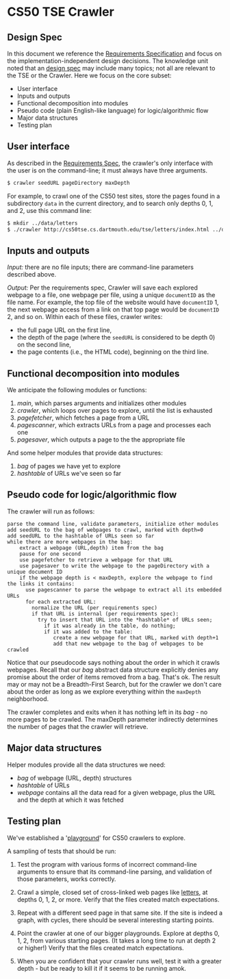 # CS50 TSE Crawler
## Design Spec

In this document we reference the [Requirements Specification](REQUIREMENTS.md) and focus on the implementation-independent design decisions.
The knowledge unit noted that an [design spec](https://github.com/CS50spring2023/home/blob/main/knowledge/units/design.md#design-spec) may include many topics; not all are relevant to the TSE or the Crawler.
Here we focus on the core subset:

- User interface
- Inputs and outputs
- Functional decomposition into modules
- Pseudo code (plain English-like language) for logic/algorithmic flow
- Major data structures
- Testing plan

## User interface

As described in the [Requirements Spec](REQUIREMENTS.md), the crawler's only interface with the user is on the command-line; it must always have three arguments.

```bash
$ crawler seedURL pageDirectory maxDepth
```

For example, to crawl one of the CS50 test sites, store the pages found in a subdirectory `data` in the current directory, and to search only depths 0, 1, and 2, use this command line:

``` bash
$ mkdir ../data/letters
$ ./crawler http://cs50tse.cs.dartmouth.edu/tse/letters/index.html ../data/letters 2
```

## Inputs and outputs

*Input:* there are no file inputs; there are command-line parameters described above.

*Output:* Per the requirements spec, Crawler will save each explored webpage to a file, one webpage per file, using a unique `documentID` as the file name.  For example,
the top file of the website would have `documentID` 1, the next webpage access from a link on that top page would be `documentID` 2, and so on.
Within each of these files, crawler writes:

 * the full page URL on the first line,
 * the depth of the page (where the `seedURL` is considered to be depth 0) on the second line,
 * the page contents (i.e., the HTML code), beginning on the third line.

## Functional decomposition into modules

We anticipate the following modules or functions:

 1. *main*, which parses arguments and initializes other modules
 2. *crawler*, which loops over pages to explore, until the list is exhausted
 3. *pagefetcher*, which fetches a page from a URL
 4. *pagescanner*, which extracts URLs from a page and processes each one
 4. *pagesaver*, which outputs a page to the the appropriate file

And some helper modules that provide data structures:

  1. *bag* of pages we have yet to explore
  2. *hashtable* of URLs we've seen so far

## Pseudo code for logic/algorithmic flow

The crawler will run as follows:

    parse the command line, validate parameters, initialize other modules
    add seedURL to the bag of webpages to crawl, marked with depth=0
    add seedURL to the hashtable of URLs seen so far
    while there are more webpages in the bag:
        extract a webpage (URL,depth) item from the bag
        pause for one second
        use pagefetcher to retrieve a webpage for that URL
        use pagesaver to write the webpage to the pageDirectory with a unique document ID
        if the webpage depth is < maxDepth, explore the webpage to find the links it contains:
          use pagescanner to parse the webpage to extract all its embedded URLs
          for each extracted URL:
            normalize the URL (per requirements spec)
            if that URL is internal (per requirements spec):
              try to insert that URL into the *hashtable* of URLs seen;
                if it was already in the table, do nothing;
                if it was added to the table:
                   create a new webpage for that URL, marked with depth+1
                   add that new webpage to the bag of webpages to be crawled

Notice that our pseudocode says nothing about the order in which it crawls webpages.
Recall that our *bag* abstract data structure explicitly denies any promise about the order of items removed from a bag.
That's ok.
The result may or may not be a Breadth-First Search, but for the crawler we don't care about the order as long as we explore everything within the `maxDepth` neighborhood.

The crawler completes and exits when it has nothing left in its *bag* - no more pages to be crawled.
The maxDepth parameter indirectly determines the number of pages that the crawler will retrieve.


## Major data structures

Helper modules provide all the data structures we need:

- *bag* of webpage (URL, depth) structures
- *hashtable* of URLs
- *webpage* contains all the data read for a given webpage, plus the URL and the depth at which it was fetched

## Testing plan

We've established a '[playground](http://cs50tse.cs.dartmouth.edu/tse/)' for CS50 crawlers to explore.

A sampling of tests that should be run:

1. Test the program with various forms of incorrect command-line arguments to ensure that its command-line parsing, and validation of those parameters, works correctly.

1. Crawl a simple, closed set of cross-linked web pages like [letters](http://cs50tse.cs.dartmouth.edu/tse/letters/), at depths 0, 1, 2, or more.
Verify that the files created match expectations.

3. Repeat with a different seed page in that same site.
If the site is indeed a graph, with cycles, there should be several interesting starting points.

4. Point the crawler at one of our bigger playgrounds.
Explore at depths 0, 1, 2, from various starting pages.
(It takes a long time to run at depth 2 or higher!)
Verify that the files created match expectations.

5. When you are confident that your crawler runs well, test it with a greater depth - but be ready to kill it if it seems to be running amok.
